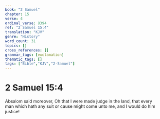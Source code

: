 ```yaml
---
book: "2 Samuel"
chapter: 15
verse: 4
ordinal_verse: 8394
ref: "2 Samuel 15:4"
translation: "KJV"
genre: "History"
word_count: 31
topics: []
cross_references: []
grammar_tags: [exclamation]
thematic_tags: []
tags: ["Bible","KJV","2-Samuel"]
---
```


# 2 Samuel 15:4

Absalom said moreover, Oh that I were made judge in the land, that every man which hath any suit or cause might come unto me, and I would do him justice!
